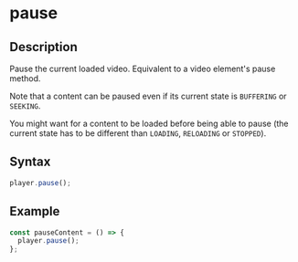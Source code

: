 # pause

## Description

Pause the current loaded video. Equivalent to a video element's pause method.

Note that a content can be paused even if its current state is `BUFFERING` or `SEEKING`.

You might want for a content to be loaded before being able to pause (the current state
has to be different than `LOADING`, `RELOADING` or `STOPPED`).

## Syntax

```js
player.pause();
```

## Example

```js
const pauseContent = () => {
  player.pause();
};
```
